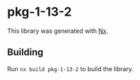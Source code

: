 # pkg-1-13-2

This library was generated with [Nx](https://nx.dev).

## Building

Run `nx build pkg-1-13-2` to build the library.
